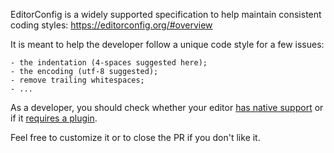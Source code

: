 EditorConfig is a widely supported specification to help maintain consistent coding styles:
https://editorconfig.org/#overview

It is meant to help the developer follow a unique code style for a few issues:

    - the indentation (4-spaces suggested here);
    - the encoding (utf-8 suggested);
    - remove trailing whitespaces;
    - ...

As a developer, you should check whether your editor [has native support](https://editorconfig.org/#pre-installed) or if it [requires a plugin](https://editorconfig.org/#download).

Feel free to customize it or to close the PR if you don't like it.
